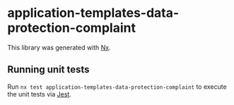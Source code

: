 # application-templates-data-protection-complaint

This library was generated with [Nx](https://nx.dev).

## Running unit tests

Run `nx test application-templates-data-protection-complaint` to execute the unit tests via [Jest](https://jestjs.io).
